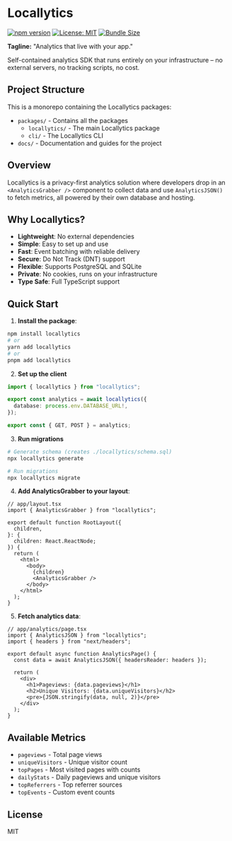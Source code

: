 # Locallytics

[![npm version](https://img.shields.io/npm/v/locallytics.svg)](https://www.npmjs.com/package/locallytics)
[![License: MIT](https://img.shields.io/badge/License-MIT-blue.svg)](https://opensource.org/licenses/MIT)
[![Bundle Size](https://img.shields.io/bundlephobia/minzip/locallytics)](https://bundlephobia.com/package/locallytics)

**Tagline:** "Analytics that live with your app."

Self-contained analytics SDK that runs entirely on your infrastructure – no external servers, no tracking scripts, no cost.

## Project Structure

This is a monorepo containing the Locallytics packages:

- `packages/` - Contains all the packages
  - `locallytics/` - The main Locallytics package
  - `cli/` - The Locallytics CLI
- `docs/` - Documentation and guides for the project

## Overview

Locallytics is a privacy-first analytics solution where developers drop in an `<AnalyticsGrabber />` component to collect data and use `AnalyticsJSON()` to fetch metrics, all powered by their own database and hosting.

## Why Locallytics?

- **Lightweight**: No external dependencies
- **Simple**: Easy to set up and use
- **Fast**: Event batching with reliable delivery
- **Secure**: Do Not Track (DNT) support
- **Flexible**: Supports PostgreSQL and SQLite
- **Private**: No cookies, runs on your infrastructure
- **Type Safe**: Full TypeScript support

## Quick Start

1. **Install the package**:

```bash
npm install locallytics
# or
yarn add locallytics
# or
pnpm add locallytics
```

2. **Set up the client**

```ts
import { locallytics } from "locallytics";

export const analytics = await locallytics({
  database: process.env.DATABASE_URL!,
});

export const { GET, POST } = analytics;
```

3.  **Run migrations**

```bash
# Generate schema (creates ./locallytics/schema.sql)
npx locallytics generate

# Run migrations
npx locallytics migrate
```

4. **Add AnalyticsGrabber to your layout**:

```tsx
// app/layout.tsx
import { AnalyticsGrabber } from "locallytics";

export default function RootLayout({
  children,
}: {
  children: React.ReactNode;
}) {
  return (
    <html>
      <body>
        {children}
        <AnalyticsGrabber />
      </body>
    </html>
  );
}
```

5. **Fetch analytics data**:

```tsx
// app/analytics/page.tsx
import { AnalyticsJSON } from "locallytics";
import { headers } from "next/headers";

export default async function AnalyticsPage() {
  const data = await AnalyticsJSON({ headersReader: headers });

  return (
    <div>
      <h1>Pageviews: {data.pageviews}</h1>
      <h2>Unique Visitors: {data.uniqueVisitors}</h2>
      <pre>{JSON.stringify(data, null, 2)}</pre>
    </div>
  );
}
```

## Available Metrics

- `pageviews` - Total page views
- `uniqueVisitors` - Unique visitor count
- `topPages` - Most visited pages with counts
- `dailyStats` - Daily pageviews and unique visitors
- `topReferrers` - Top referrer sources
- `topEvents` - Custom event counts

## License

MIT
